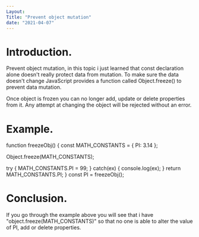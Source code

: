 ```yaml
---
Layout:
Title: "Prevent object mutation"
date: "2021-04-07"
---
```


# Introduction.

Prevent object mutation, in this topic i just learned that const declaration alone doesn't really protect data from mutation. To make sure the data doesn't change JavaScript provides a function called Object.freeze() to prevent data mutation.

Once object is frozen you can no longer add, update or delete properties from it. Any attempt at changing the object will be rejected without an error.


 # Example.

function freezeObj() {
  const MATH_CONSTANTS = {
    PI: 3.14
  };

 Object.freeze(MATH_CONSTANTS);

  try {
    MATH_CONSTANTS.PI = 99;
  } catch(ex) {
    console.log(ex);
  }
  return MATH_CONSTANTS.PI;
}
const PI = freezeObj();

# Conclusion.

If you go through the example above you will see that i have "object.freeze(MATH_CONSTANTS)" so that no one is able to alter the value of PI, add or delete properties.


